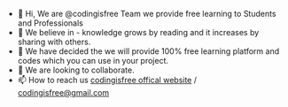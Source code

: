 - 👋 Hi, We are @codingisfree Team we provide free learning to Students and Professionals
- 👀 We believe in - knowledge grows by reading and it increases by sharing with others.
- 🌱 We have decided the we will provide 100% free learning platform and codes which you can use in your project.
- 💞️ We are looking to collaborate.
- 📫 How to reach us <a href="codingisfree.com">codingisfree offical website</a> / codingisfree@gmail.com
<!---
codingisfree/codingisfree is a ✨ special ✨ repository because its `README.md` (this file) appears on your GitHub profile.
You can click the Preview link to take a look at your changes.
--->
